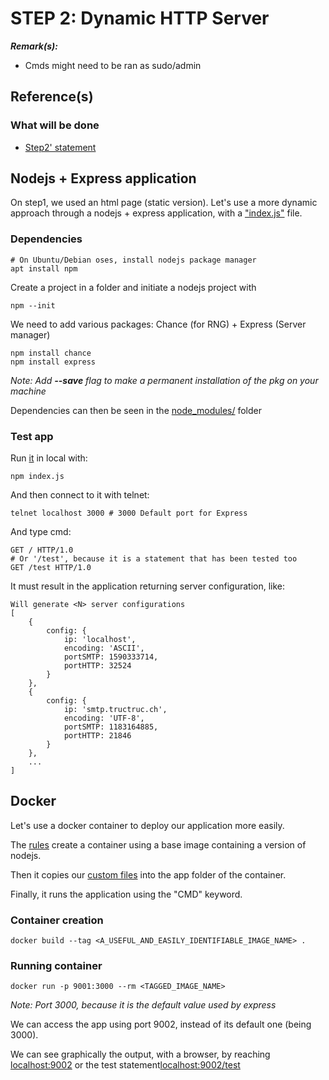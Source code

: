 
# STEP 2: Dynamic HTTP Server

***Remark(s):***

- Cmds might need to be ran as sudo/admin

## Reference(s)

### What will be done

* [Step2' statement](https://github.com/IEscher/DAI-2022-HTTP-Infra/blob/main/Lab5-Statements.md#step-2-dynamic-http-server-with-expressjs)

## Nodejs + Express application

On step1, we used an html page (static version). Let's use a more dynamic approach through a nodejs + express application, with a ["index.js"](src/index.js) file.

### Dependencies

```shell
# On Ubuntu/Debian oses, install nodejs package manager
apt install npm
```

Create a project in a folder and initiate a nodejs project with 

```shell
npm --init
```

We need to add various packages: Chance (for RNG) + Express (Server manager)

```shell
npm install chance
npm install express
```

*Note: Add **--save** flag to make a permanent installation of the pkg on your machine*

Dependencies can then be seen in the [node_modules/](docker-images/dynamic/src/node_modules) folder

### Test app

Run [it](docker-images/dynamic/src/index.js) in local with:

```shell
npm index.js
```

And then connect to it with telnet:

```shell
telnet localhost 3000 # 3000 Default port for Express
```

And type cmd: 

```shell
GET / HTTP/1.0
# Or '/test', because it is a statement that has been tested too
GET /test HTTP/1.0
```

It must result in the application returning server configuration, like:

```text
Will generate <N> server configurations
[
    {
        config: {
            ip: 'localhost',
            encoding: 'ASCII',
            portSMTP: 1590333714,
            portHTTP: 32524
        }
    },
    {
        config: {
            ip: 'smtp.tructruc.ch',
            encoding: 'UTF-8',
            portSMTP: 1183164885,
            portHTTP: 21846
        }
    },
    ...
]
```

## Docker

Let's use a docker container to deploy our application more easily.

The [rules](docker-images/dynamic/Dockerfile) create a container using a base image containing a version of nodejs.

Then it copies our [custom files](docker-images/dynamic/src/) into the app folder of the container.

Finally, it runs the application using the "CMD" keyword.

### Container creation

```shell
docker build --tag <A_USEFUL_AND_EASILY_IDENTIFIABLE_IMAGE_NAME> .
```

### Running container

```shell
docker run -p 9001:3000 --rm <TAGGED_IMAGE_NAME>
```

*Note: Port 3000, because it is the default value used by express*

We can access the app using port 9002, instead of its default one (being 3000).

We can see graphically the output, with a browser, by reaching [localhost:9002](http://localhost:9002) or the test statement[localhost:9002/test](http://localhost:9002/test)

